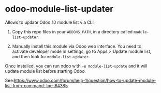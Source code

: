 # odoo-module-list-updater
Allows to update Odoo 10 module list via CLI

1. Copy this repo files in your `ADDONS_PATH`, in a directory called `module-list-updater`. 

1. Manually install this module via Odoo web interface. You need to activate developer mode in settings, go to Apps > Update module list, and then look for `module-list-updater`.

Once installed, you can run odoo with `-u module-list-update` and it will update module list before starting Odoo.

See:https://www.odoo.com/forum/help-1/question/how-to-update-module-list-from-command-line-84385
